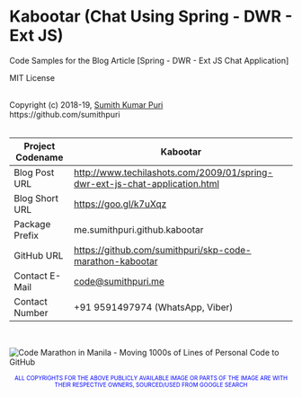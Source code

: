 # Kabootar (Chat Using Spring - DWR - Ext JS)
Code Samples for the Blog Article [Spring - DWR - Ext JS Chat Application] 
<br>

MIT License

<br>
Copyright (c) 2018-19, <a href="https://www.cakeresume.com/sumith-kumar-puri">Sumith Kumar Puri</a><br>
https://github.com/sumithpuri 


<br>
<br>

	
|Project Codename|Kabootar|
|--|--|
| Blog Post URL | http://www.techilashots.com/2009/01/spring-dwr-ext-js-chat-application.html |
|Blog Short URL	|https://goo.gl/k7uXqz|
|Package Prefix|me.sumithpuri.github.kabootar|
|GitHub URL|https://github.com/sumithpuri/skp-code-marathon-kabootar|
|Contact E-Mail  |code@sumithpuri.me|
|Contact Number|+91 9591497974 (WhatsApp, Viber)|

<br>


![Code Marathon in Manila - Moving 1000s of Lines of Personal Code to GitHub](https://docs.google.com/uc?id=1095FgVbFr8baa5vKiYc8LswMQXEVVg1D)
		    	

 <p align='center'><span style="font-size: 10px; color:blue">ALL COPYRIGHTS FOR THE ABOVE PUBLICLY AVAILABLE IMAGE OR PARTS OF THE IMAGE ARE WITH THEIR RESPECTIVE OWNERS, SOURCED/USED FROM GOOGLE SEARCH</span></p>

 		 




	  

  



